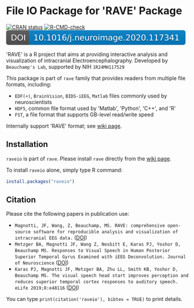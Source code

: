 # File IO Package for 'RAVE' Package

<!-- badges: start -->
[![CRAN status](https://www.r-pkg.org/badges/version/raveio)](https://CRAN.R-project.org/package=raveio)
[![R-CMD-check](https://github.com/beauchamplab/raveio/workflows/R-CMD-check/badge.svg)](https://github.com/beauchamplab/raveio/actions)
[![DOI](https://raw.githubusercontent.com/dipterix/threeBrain/master/inst/doi.svg)](https://doi.org/10.1016/j.neuroimage.2020.117341)
<!-- badges: end -->

'RAVE' is a R project that aims at providing interactive analysis and visualization of intracranial Electroencephalography. Developed by `Beauchamp's Lab`, supported by NIH `1R24MH117529`

This package is part of `rave` family that provides readers from multiple file formats, including:
* `EDF(+)`, `BrainVision`, `BIDS-iEEG`, `Matlab` files commonly used by neuroscientists
* `HDF5`, common file format used by 'Matlab', 'Python', 'C++', and 'R'
* `FST`, a file format that supports GB-level read/write speed

Internally support 'RAVE' format; see [wiki page](https://openwetware.org/wiki/RAVE).

## Installation

`raveio` is part of `rave`. Please install `rave` directly from the [wiki page](https://openwetware.org/wiki/RAVE).

To install `raveio` alone, simply type R command:

```r
install.packages("raveio")
```

## Citation

Please cite the following papers in publication use:

* `Magnotti, JF, Wang, Z, Beauchamp, MS. RAVE: comprehensive open-source software for reproducible analysis and visualization of intracranial EEG data.` ([DOI](https://doi.org/10.1101/2020.06.02.129676))
* `Metzger BA, Magnotti JF, Wang Z, Nesbitt E, Karas PJ, Yoshor D, Beauchamp MS. Responses to Visual Speech in Human Posterior Superior Temporal Gyrus Examined with iEEG Deconvolution. Journal of Neuroscience` ([DOI](https://doi.org/10.1523/JNEUROSCI.0279-20.2020))
* `Karas PJ, Magnotti JF, Metzger BA, Zhu LL, Smith KB, Yoshor D, Beauchamp MS. The visual speech head start improves perception and reduces superior temporal cortex responses to auditory speech. eLife 2019;8:e48116` ([DOI](https://doi.org/10.7554/eLife.48116))

You can type `print(citation('raveio'), bibtex = TRUE)` to print details.
